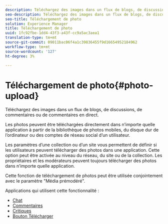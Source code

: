 ```yaml
---
description: Téléchargez des images dans un flux de blogs, de discussions, de commentaires ou de commentaires en direct.
seo-description: Téléchargez des images dans un flux de blogs, de discussions, de commentaires ou de commentaires en direct.
seo-title: Téléchargement de photo
solution: Experience Manager
title: Téléchargement de photo
uuid: 1fc92fbe-1dd4-43f3-a43f-cc9a5ac3aea1
translation-type: tm+mt
source-git-commit: 09011bac06f4a1c39836455f9d16654952184962
workflow-type: tm+mt
source-wordcount: '127'
ht-degree: 3%

---
```



# Téléchargement de photo{#photo-upload}

Téléchargez des images dans un flux de blogs, de discussions, de commentaires ou de commentaires en direct.

Les photos peuvent être téléchargées directement dans n’importe quelle application à partir de la bibliothèque de photos mobiles, du disque dur de l’ordinateur ou des comptes de réseau social d’un utilisateur.

Les paramètres d’une collection ou d’un site vous permettent de définir si les utilisateurs peuvent télécharger des photos dans une application. Cette option peut être activée au niveau du réseau, du site ou de la collection. Les propriétaires et les modérateurs peuvent toujours télécharger des photos dans n’importe quelle application.

Cette fonction de téléchargement de photos peut être utilisée conjointement avec le paramètre &quot;Média prémodéré&quot;.

Applications qui utilisent cette fonctionnalité :

* [Chat](/help/using/c-about-apps/c-chat-app/c-chat-app.md#c_chat_app)
* [Commentaires](/help/using/c-about-apps/c-comments/c-comments.md)
* [Critiques](/help/using/c-about-apps/c-reviews-app/c-reviews-app.md#c_reviews_app)
* [Bouton Télécharger](/help/using/c-about-apps/c-upload-button-app/c-upload-button-app.md#c_upload_button_app)

